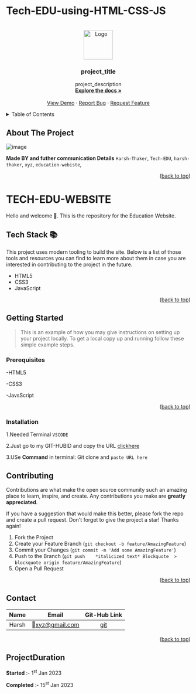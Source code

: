 # Tech-EDU-using-HTML-CSS-JS
<a name="readme-top"></a>

<!-- OUTPUT:-

![Output_Tech_EDu](https://user-images.githubusercontent.com/109859710/205874779-5b7984a6-73dc-41cf-91f9-74cf6489e941.png)
 -->
 
 <!-- PROJECT LOGO -->
<br />
<div align="center">
  <a href="https://github.com/github_username/repo_name">
    <img src="https://png.pngtree.com/element_our/md/20180413/md_5ad0d096e0de4.jpg"
  alt="Logo" width="80" height="80">
  </a>

<h3 align="center">project_title</h3>

  <p align="center">
    project_description
    <br />
    <a href="https://github.com/github_username/repo_name"><strong>Explore the docs »</strong></a>
    <br />
    <br />
    <a href="https://github.com/github_username/repo_name">View Demo</a>
    ·
    <a href="https://github.com/github_username/repo_name/issues">Report Bug</a>
    ·
    <a href="https://github.com/github_username/repo_name/issues">Request Feature</a>
  </p>
</div>



<!-- TABLE OF CONTENTS -->
<details>
  <summary>Table of Contents</summary>
  <ol>
    <li>
      <a href="#about-the-project">About The Project</a>
      <ul>
        <li><a href="#Tech-Stack">Built With</a></li>
      </ul>
    </li>
    <li>
      <a href="#getting-started">Getting Started</a>
      <ul>
        <li><a href="#prerequisites">Prerequisites</a></li>
        <li><a href="#installation">Installation</a></li>
      </ul>
    </li>
    <li><a href="#usage">Usage</a></li>
    <li><a href="#roadmap">Roadmap</a></li>
    <li><a href="#contributing">Contributing</a></li>
    <li><a href="#license">License</a></li>
    <li><a href="#contact">Contact</a></li>
    <li><a href="#acknowledgments">Acknowledgments</a></li>
  </ol>
</details>

## About The Project

![image](https://user-images.githubusercontent.com/109859710/216546154-b877871d-670c-4f6a-a1e0-420c2661994d.png)


**Made BY and futher communication Details**  `Harsh-Thaker`, `Tech-EDU`, `harsh-thaker`, `xyz`, `education-webiste`,
<p align="right">(<a href="#readme-top">back to top</a>)</p>

# TECH-EDU-WEBSITE

Hello and welcome 👋. This is the repository for the Education Website.


## Tech Stack 📚

This project uses modern tooling to build the site. Below is a list of those tools and resources you can find to learn more about them in case you are interested in contributing to the project in the future.

- HTML5
- CSS3
- JavaScript
<p align="right">(<a href="#readme-top">back to top</a>)</p>

## Getting Started

> This is an example of how you may give instructions on setting up your project locally.
To get a local copy up and running follow these simple example steps.

### Prerequisites
-HTML5

-CSS3

-JavsScript

<p align="right">(<a href="#readme-top">back to top</a>)</p>

### Installation

1.Needed Terminal ```VSCODE```

2.Just go to my GIT-HUBID and copy the URL [clickhere](https://github.com/Harsh-Thaker007/Tech-EDU-using-HTML-CSS-JS)

3.USe <b>Command</b> in terminal: Git clone and ```paste URL here```

## Contributing

Contributions are what make the open source community such an amazing place to learn, inspire, and create. Any contributions you make are **greatly appreciated**.

 If you have a suggestion that would make this better, please fork the repo and create a pull request.
Don't forget to give the project a star! Thanks again!

1. Fork the Project
2. Create your Feature Branch (`git checkout -b feature/AmazingFeature`)
3. Commit your Changes (`git commit -m 'Add some AmazingFeature'`)
4. Push to the Branch (`git push	*italicized text*
Blockquote	> blockquote origin feature/AmazingFeature`)
5. Open a Pull Request

<p align="right">(<a href="#readme-top">back to top</a>)</p>

## Contact

| Name | Email    | Git-Hub Link   |
| :---:   | :---: | :---: |
| Harsh | 📧xyz@gmail.com | [git](https://github.com/Harsh-Thaker007/Tech-EDU-using-HTML-CSS-JS)  |

<p align="right">(<a href="#readme-top">back to top</a>)</p>

## ProjectDuration

**Started** :- 1<sup>st</sup> Jan 2023

**Completed** :- 15<sup>st</sup> Jan 2023
